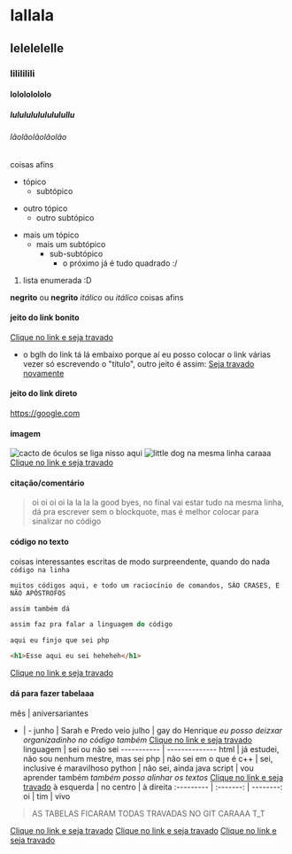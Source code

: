 # lallala
## lelelelelle
### lilililili
#### lolololololo
##### lulululululululullu
###### lãolãolãolãolão
coisas afins
* tópico
    + subtópico
- outro tópico
    - outro subtópico
+ mais um tópico
    * mais um subtópico
        + sub-subtópico
            - o próximo já é tudo quadrado :/
1. lista enumerada :D

**negrito** ou __negrito__
*itálico* ou _itálico_
coisas afins

#### jeito do link bonito
[Clique no link e seja travado] 
* o bglh do link tá lá embaixo porque aí eu posso colocar o link várias vezer só escrevendo o "título", outro jeito é assim:
[Seja travado novamente](https://google.com)

#### jeito do link direto
<https://google.com>

#### imagem
![cacto de óculos](https://mundoconectado.com.br/uploads/2022/05/25/25658/cacto.jpg)
se liga nisso aqui ![little dog](https://pipz.com/static/images/blog/eddie.png) na mesma linha caraaa
[Clique no link e seja travado]

#### citação/comentário
> oi oi oi oi
> la la la la
> good byes, no final vai estar tudo na mesma linha, 
dá pra escrever sem o blockquote, mas é melhor colocar para sinalizar no código

#### código no texto
coisas interessantes escritas de modo surpreendente, quando do nada `código na linha` 

```
muitos códigos aqui, e todo um raciocínio de comandos, SÃO CRASES, E NÃO APÓSTROFOS
```
~~~
assim também dá
~~~
```javascript
assim faz pra falar a linguagem do código
``` 
~~~php
aqui eu finjo que sei php
~~~
~~~html
<h1>Esse aqui eu sei heheheh</h1>
~~~
[Clique no link e seja travado]

#### dá para fazer tabelaaa

mês | aniversariantes 
- | - 
junho | Sarah e Predo veio
julho | gay do Henrique
*eu posso deizxar organizadinho no código também*
[Clique no link e seja travado]
linguagem   | sei ou não sei
----------- | --------------
html        | já estudei, não sou nenhum mestre, mas sei
php         | não sei em o que é
c++         | sei, inclusive é maravilhoso
python      | não sei, ainda
java script | vou aprender também
*também posso alinhar os textos*
[Clique no link e seja travado]
à esquerda | no centro | à direita
:--------- | :-------: | --------:
oi         | tim       | vivo

> AS TABELAS FICARAM TODAS TRAVADAS NO GIT CARAAA T_T 

[Clique no link e seja travado]
[Clique no link e seja travado]
[Clique no link e seja travado]


[Clique no link e seja travado]: https://google.com